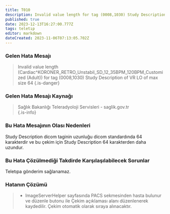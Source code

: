 ```yaml
---
title: T010
description: Invalid value length for tag (0008,1030) Study Description of VR LO of max size 64
published: true
date: 2023-12-13T16:27:00.777Z
tags: teletıp
editor: markdown
dateCreated: 2023-11-06T07:13:05.702Z
---
```


### Gelen Hata Mesajı 
>  Invalid value length (Cardiac^KORONER_RETRO_Unstabil_SD_12_35BPM_120BPM_Customized (Adult)) for tag (0008,1030) Study Description of VR LO of max size 64
{.is-danger}


### Gelen Hata Mesajı Kaynağı
> Sağlık Bakanlığı Teleradyoloji Servisleri - saglik.gov.tr  
{.is-info}

### Bu Hata Mesajının Olası Nedenleri
Study Description dicom taginin uzunluğu dicom standardında 64 karakterdir ve bu çekim için Study Description 64 karakterden daha uzundur.

### Bu Hata Çözülmediği Takdirde Karşılaşılabilecek Sorunlar
Teletıpa gönderim sağlanamaz.

### Hatanın Çözümü
> - ImageServerHelper sayfasında PACS sekmesinden hasta bulunur ve düzenle butonu ile Çekim açıklaması alanı düzenlenerek kaydedilir. Çekim otomatik olarak sıraya alınacaktır.